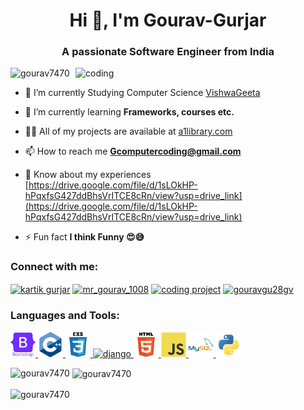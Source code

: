 <h1 align="center">Hi 👋, I'm Gourav-Gurjar</h1>
<h3 align="center">A passionate Software Engineer from India</h3>

<img align="right" alt="coding" width="400" src="https://raw.githubusercontent.com/gist/Prince-Shivaram/106aa0f37f016eda7ec65de5acb90471/raw/760aff1fe331f8a445d4573aa88fd2ec16e72b83/My-work.gif">

<p align="left"> <img src="https://komarev.com/ghpvc/?username=gourav7470&label=Profile%20views&color=0e75b6&style=flat" alt="gourav7470" /> </p>

- 🔭 I’m currently Studying Computer Science [VishwaGeeta](vishwageeta.org)

- 🌱 I’m currently learning **Frameworks, courses etc.**

- 👨‍💻 All of my projects are available at [a1library.com](a1library.com)

- 📫 How to reach me **Gcomputercoding@gmail.com**

- 📄 Know about my experiences [https://drive.google.com/file/d/1sLOkHP-hPqxfsG427ddBhsVrITCE8cRn/view?usp=drive_link](https://drive.google.com/file/d/1sLOkHP-hPqxfsG427ddBhsVrITCE8cRn/view?usp=drive_link)

- ⚡ Fun fact **I think Funny 😍😅**

<h3 align="left">Connect with me:</h3>
<p align="left">
<a href="https://fb.com/kartik gurjar" target="blank"><img align="center" src="https://raw.githubusercontent.com/rahuldkjain/github-profile-readme-generator/master/src/images/icons/Social/facebook.svg" alt="kartik gurjar" height="30" width="40" /></a>
<a href="https://instagram.com/mr_gourav_1008" target="blank"><img align="center" src="https://raw.githubusercontent.com/rahuldkjain/github-profile-readme-generator/master/src/images/icons/Social/instagram.svg" alt="mr_gourav_1008" height="30" width="40" /></a>
<a href="https://www.youtube.com/c/coding project" target="blank"><img align="center" src="https://raw.githubusercontent.com/rahuldkjain/github-profile-readme-generator/master/src/images/icons/Social/youtube.svg" alt="coding project" height="30" width="40" /></a>
<a href="https://auth.geeksforgeeks.org/user/gouravgu28gv" target="blank"><img align="center" src="https://raw.githubusercontent.com/rahuldkjain/github-profile-readme-generator/master/src/images/icons/Social/geeks-for-geeks.svg" alt="gouravgu28gv" height="30" width="40" /></a>
</p>

<h3 align="left">Languages and Tools:</h3>
<p align="left"> <a href="https://getbootstrap.com" target="_blank" rel="noreferrer"> <img src="https://raw.githubusercontent.com/devicons/devicon/master/icons/bootstrap/bootstrap-plain-wordmark.svg" alt="bootstrap" width="40" height="40"/> </a> <a href="https://www.w3schools.com/cpp/" target="_blank" rel="noreferrer"> <img src="https://raw.githubusercontent.com/devicons/devicon/master/icons/cplusplus/cplusplus-original.svg" alt="cplusplus" width="40" height="40"/> </a> <a href="https://www.w3schools.com/css/" target="_blank" rel="noreferrer"> <img src="https://raw.githubusercontent.com/devicons/devicon/master/icons/css3/css3-original-wordmark.svg" alt="css3" width="40" height="40"/> </a> <a href="https://www.djangoproject.com/" target="_blank" rel="noreferrer"> <img src="https://cdn.worldvectorlogo.com/logos/django.svg" alt="django" width="40" height="40"/> </a> <a href="https://www.w3.org/html/" target="_blank" rel="noreferrer"> <img src="https://raw.githubusercontent.com/devicons/devicon/master/icons/html5/html5-original-wordmark.svg" alt="html5" width="40" height="40"/> </a> <a href="https://developer.mozilla.org/en-US/docs/Web/JavaScript" target="_blank" rel="noreferrer"> <img src="https://raw.githubusercontent.com/devicons/devicon/master/icons/javascript/javascript-original.svg" alt="javascript" width="40" height="40"/> </a> <a href="https://www.mysql.com/" target="_blank" rel="noreferrer"> <img src="https://raw.githubusercontent.com/devicons/devicon/master/icons/mysql/mysql-original-wordmark.svg" alt="mysql" width="40" height="40"/> </a> <a href="https://www.python.org" target="_blank" rel="noreferrer"> <img src="https://raw.githubusercontent.com/devicons/devicon/master/icons/python/python-original.svg" alt="python" width="40" height="40"/> </a> </p>

<p><img align="left" src="https://github-readme-stats.vercel.app/api/top-langs?username=gourav7470&show_icons=true&locale=en&layout=compact" alt="gourav7470" /></p>

<p>&nbsp;<img align="center" src="https://github-readme-stats.vercel.app/api?username=gourav7470&show_icons=true&locale=en" alt="gourav7470" /></p>

<p><img align="center" src="https://github-readme-streak-stats.herokuapp.com/?user=gourav7470&" alt="gourav7470" /></p>
